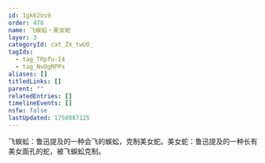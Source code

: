 ```yaml
---
id: 1gk62os9
order: 478
name: 飞蜈蚣・美女蛇
layer: 3
categoryId: cat_ZX_twUO_
tagIds:
  - tag_TRpfu-I4
  - tag_NvOgRPPx
aliases: []
titledLinks: []
parent: ""
relatedEntries: []
timelineEvents: []
nsfw: false
lastUpdated: 1758087125
---
```


飞蜈蚣：鲁迅提及的一种会飞的蜈蚣，克制美女蛇。美女蛇：鲁迅提及的一种长有美女面孔的蛇，被飞蜈蚣克制。